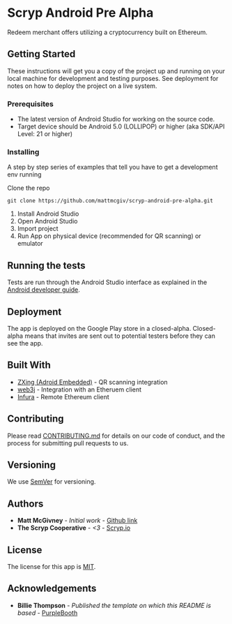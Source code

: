 # Scryp Android Pre Alpha

Redeem merchant offers utilizing a cryptocurrency built on Ethereum.

## Getting Started

These instructions will get you a copy of the project up and running on your local machine for development and testing purposes. See deployment for notes on how to deploy the project on a live system.

### Prerequisites

* The latest version of Android Studio for working on the source code.
* Target device should be Android 5.0 (LOLLIPOP) or higher (aka SDK/API Level: 21 or higher)

### Installing

A step by step series of examples that tell you have to get a development env running

Clone the repo

```
git clone https://github.com/mattmcgiv/scryp-android-pre-alpha.git
```

1. Install Android Studio
2. Open Android Studio
3. Import project
4. Run App on physical device (recommended for QR scanning) or emulator

## Running the tests

Tests are run through the Android Studio interface as explained in the [Android developer guide](https://developer.android.com/studio/test/index.html#run_a_test).

## Deployment

The app is deployed on the Google Play store in a closed-alpha. Closed-alpha means that invites are sent out to potential testers before they can see the app.

## Built With

* [ZXing (Adroid Embedded)](https://github.com/journeyapps/zxing-android-embedded) - QR scanning integration
* [web3j](https://github.com/web3j/web3j) - Integration with an Etheruem client
* [Infura](https://infura.io) - Remote Ethereum client

## Contributing
Please read [CONTRIBUTING.md](https://github.com/mattmcgiv/scryp-android-pre-alpha/blob/readme/CONTRIBUTING.MD) for details on our code of conduct, and the process for submitting pull requests to us.

## Versioning

We use [SemVer](http://semver.org/) for versioning.

## Authors

* **Matt McGivney** - *Initial work* - [Github link](https://github.com/mattmcgiv)
* **The Scryp Cooperative** - *<3* - [Scryp.io](https://scryp.io)

## License

The license for this app is [MIT](https://opensource.org/licenses/MIT).

## Acknowledgements
* **Billie Thompson** - *Published the template on which this README is based* - [PurpleBooth](https://github.com/PurpleBooth)
